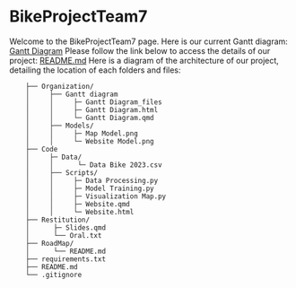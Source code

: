 # BikeProjectTeam7
Welcome to the BikeProjectTeam7 page.
Here is our current Gantt diagram:
[Gantt Diagram](https://emilieaig.github.io/BikeProjectTeam7/Organization/Gantt_Diagram/Gantt_Diagram.html)
Please follow the link below to access the details of our project:
[README.md](https://github.com/EmilieAig/BikeProjectTeam7/blob/main/RoadMap/README.md)
Here is a diagram of the architecture of our project, detailing the location of each folders and files:
```BikeProjectTeam7/
    ├── Organization/
    │     ├── Gantt diagram
    │     │     ├─ Gantt Diagram_files
    │     │     ├─ Gantt Diagram.html
    │     │     └─ Gantt Diagram.qmd
    │     ├── Models/
    │     │     ├─ Map Model.png
    │     │     └─ Website Model.png
    ├── Code 
    │     ├─ Data/
    │     │      └─ Data Bike 2023.csv
    │     ├── Scripts/
    │     │     ├─ Data Processing.py
    │     │     ├─ Model Training.py
    │     │     ├─ Visualization Map.py
    │     │     ├─ Website.qmd
    │     │     └─ Website.html
    ├── Restitution/
    │      ├─ Slides.qmd
    │      └── Oral.txt
    ├── RoadMap/
    │      └── README.md
    ├── requirements.txt
    ├── README.md
    └── .gitignore  
```